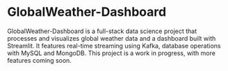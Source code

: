 # GlobalWeather-Dashboard
GlobalWeather-Dashboard is a full-stack data science project that processes and visualizes global weather data and a dashboard built with Streamlit. It features real-time streaming using Kafka, database operations with MySQL and MongoDB. This project is a work in progress, with more features coming soon.

